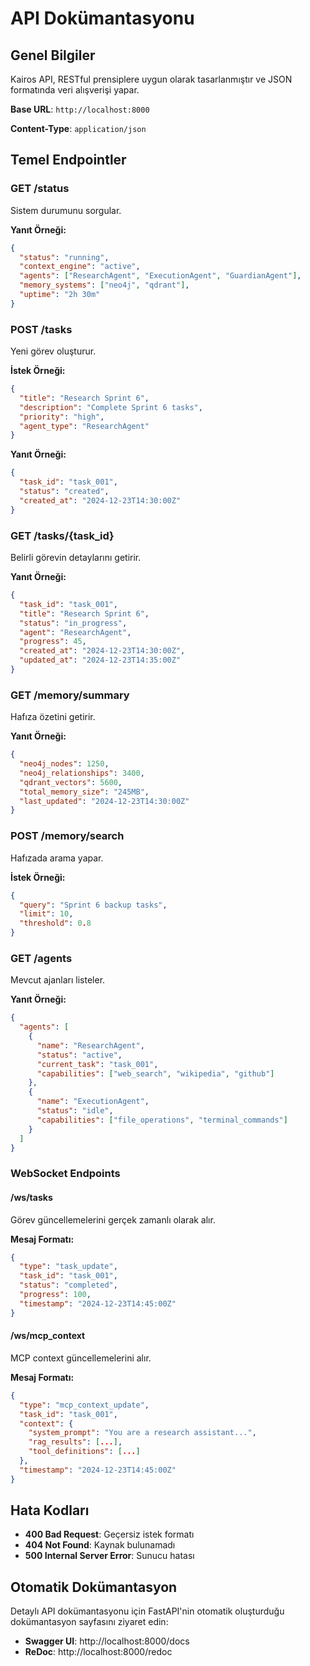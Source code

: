 # API Dokümantasyonu

## Genel Bilgiler
Kairos API, RESTful prensiplere uygun olarak tasarlanmıştır ve JSON formatında veri alışverişi yapar.

**Base URL**: `http://localhost:8000`

**Content-Type**: `application/json`

## Temel Endpointler

### GET /status
Sistem durumunu sorgular.

**Yanıt Örneği:**
```json
{
  "status": "running",
  "context_engine": "active",
  "agents": ["ResearchAgent", "ExecutionAgent", "GuardianAgent"],
  "memory_systems": ["neo4j", "qdrant"],
  "uptime": "2h 30m"
}
```

### POST /tasks
Yeni görev oluşturur.

**İstek Örneği:**
```json
{
  "title": "Research Sprint 6",
  "description": "Complete Sprint 6 tasks",
  "priority": "high",
  "agent_type": "ResearchAgent"
}
```

**Yanıt Örneği:**
```json
{
  "task_id": "task_001",
  "status": "created",
  "created_at": "2024-12-23T14:30:00Z"
}
```

### GET /tasks/{task_id}
Belirli görevin detaylarını getirir.

**Yanıt Örneği:**
```json
{
  "task_id": "task_001",
  "title": "Research Sprint 6",
  "status": "in_progress",
  "agent": "ResearchAgent",
  "progress": 45,
  "created_at": "2024-12-23T14:30:00Z",
  "updated_at": "2024-12-23T14:35:00Z"
}
```

### GET /memory/summary
Hafıza özetini getirir.

**Yanıt Örneği:**
```json
{
  "neo4j_nodes": 1250,
  "neo4j_relationships": 3400,
  "qdrant_vectors": 5600,
  "total_memory_size": "245MB",
  "last_updated": "2024-12-23T14:30:00Z"
}
```

### POST /memory/search
Hafızada arama yapar.

**İstek Örneği:**
```json
{
  "query": "Sprint 6 backup tasks",
  "limit": 10,
  "threshold": 0.8
}
```

### GET /agents
Mevcut ajanları listeler.

**Yanıt Örneği:**
```json
{
  "agents": [
    {
      "name": "ResearchAgent",
      "status": "active",
      "current_task": "task_001",
      "capabilities": ["web_search", "wikipedia", "github"]
    },
    {
      "name": "ExecutionAgent",
      "status": "idle",
      "capabilities": ["file_operations", "terminal_commands"]
    }
  ]
}
```

### WebSocket Endpoints

#### /ws/tasks
Görev güncellemelerini gerçek zamanlı olarak alır.

**Mesaj Formatı:**
```json
{
  "type": "task_update",
  "task_id": "task_001",
  "status": "completed",
  "progress": 100,
  "timestamp": "2024-12-23T14:45:00Z"
}
```

#### /ws/mcp_context
MCP context güncellemelerini alır.

**Mesaj Formatı:**
```json
{
  "type": "mcp_context_update",
  "task_id": "task_001",
  "context": {
    "system_prompt": "You are a research assistant...",
    "rag_results": [...],
    "tool_definitions": [...]
  },
  "timestamp": "2024-12-23T14:45:00Z"
}
```

## Hata Kodları

- **400 Bad Request**: Geçersiz istek formatı
- **404 Not Found**: Kaynak bulunamadı
- **500 Internal Server Error**: Sunucu hatası

## Otomatik Dokümantasyon

Detaylı API dokümantasyonu için FastAPI'nin otomatik oluşturduğu dokümantasyon sayfasını ziyaret edin:

- **Swagger UI**: http://localhost:8000/docs
- **ReDoc**: http://localhost:8000/redoc
